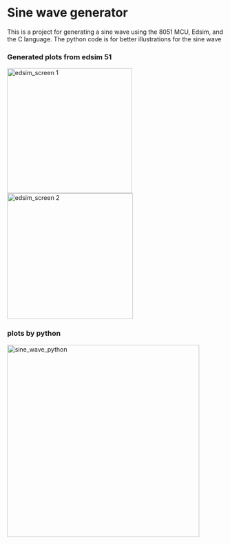 <h1>Sine wave generator</h1>
<p>This is a project for generating a sine wave using the 8051 MCU, Edsim, and the C language. The python code is for better illustrations for the sine wave</p>

<h3>Generated plots from edsim 51</h3>
<img width="290" alt="edsim_screen 1" src="https://github.com/user-attachments/assets/3f4e6380-fc8c-4593-ad90-3d1bd72b8407" />
<img width="292" alt="edsim_screen 2" src="https://github.com/user-attachments/assets/605e3d05-dfa4-47b5-b7f9-c7f74a1eee34" />

<h3>plots by python</h3>
<img width="446" alt="sine_wave_python" src="https://github.com/user-attachments/assets/a8772c64-c24e-48f4-aba5-1c6e0c1b40b5" />
